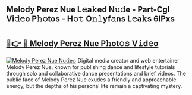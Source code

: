## Melody Perez Nue L𝚎a𝚔ed N𝚞𝚍e - Part-CgI Vi𝚍𝚎o P𝚑𝚘tos - H𝚘𝚝 O𝚗𝚕yf𝚊ns L𝚎a𝚔s 6lPxs

# <h2><a href="http://kfc9rk9.oniu.top/?m=Melody+Perez+Nue">🔗👉 🔴 Melody Perez Nue P𝚑ot𝚘𝚜 V𝚒d𝚎o</a></h2>

[![Melody Perez Nue Nu𝚍e𝚜](https://i.imgur.com/0qMVB7G.gif)](http://kfc9rk9.oniu.top/?m=Melody+Perez+Nue)
Digital media creator and web entertainer Melody Perez Nue, known for publishing dance and lifestyle tutorials through solo and collaborative dance presentations and brief videos. The public face of Melody Perez Nue exudes a friendly and approachable energy, but the depths of his personal life remain a captivating mystery.  
